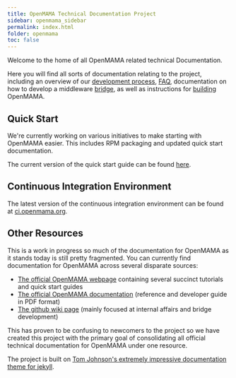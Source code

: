 ```yaml
---
title: OpenMAMA Technical Documentation Project
sidebar: openmama_sidebar
permalink: index.html
folder: openmama
toc: false
---
```


Welcome to the home of all OpenMAMA related technical Documentation.

Here you will find all sorts of documentation relating to the project, including an overview of our [development process](openmama_development_process.html), [FAQ](openmama_faq.html), documentation on how to develop a middleware [bridge](openmama_bridge.html), as well as instructions for [building](openmama_build_instructions.html) OpenMAMA. 

## Quick Start 

We're currently working on various initiatives to make starting with OpenMAMA easier. This includes RPM packaging and updated quick start documentation. 

The current version of the quick start guide can be found [here](openmama_quick_start_guide_running_openmama_apps.html).

## Continuous Integration Environment

The latest version of the continuous integration environment can be found at [ci.openmama.org](http://ci.openmama.org).

## Other Resources

This is a work in progress so much of the documentation for OpenMAMA as it stands today is still pretty fragmented. You can
currently find documentation for OpenMAMA across several disparate sources:

* [The official OpenMAMA webpage](http://www.openmama.org/content/quick-start-guide) containing several succinct tutorials and quick start guides
* [The official OpenMAMA documentation](http://www.openmama.org/documentation) (reference and developer guide in PDF format)
* [The github wiki page](https://github.com/OpenMAMA/OpenMAMA/wiki) (mainly focused at internal affairs and bridge development)

This has proven to be confusing to newcomers to the project so we have created this project with the primary goal of consolidating all official technical
documentation for OpenMAMA under one resource.

The project is built on [Tom Johnson's extremely impressive documentation theme for jekyll](http://idratherbewriting.com/documentation-theme-jekyll/).